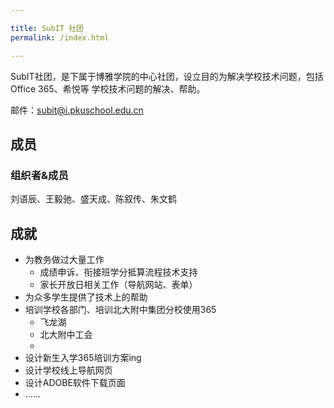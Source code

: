 ```yaml
---

title: SubIT 社团
permalink: /index.html

---
```


SubIT社团，是下属于博雅学院的中心社团，设立目的为解决学校技术问题，包括 Office 365、希悦等 学校技术问题的解决、帮助。

邮件：[subit@i.pkuschool.edu.cn](mailto:subit@i.pkuschool.edu.cn)

## 成员

### 组织者&成员

刘语辰、王毅驰、盛天成、陈叙传、朱文鹤

## 成就

- 为教务做过大量工作
  - 成绩申诉、衔接班学分抵算流程技术支持
  - 家长开放日相关工作（导航网站、表单）
- 为众多学生提供了技术上的帮助
- 培训学校各部门、培训北大附中集团分校使用365
  - 飞龙湖
  - 北大附中工会
  - 
- 设计新生入学365培训方案ing
- 设计学校线上导航网页
- 设计ADOBE软件下载页面
- ……
